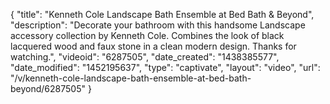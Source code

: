 {
    "title": "Kenneth Cole Landscape Bath Ensemble at Bed Bath & Beyond",
    "description": "Decorate your bathroom with this handsome Landscape accessory collection by Kenneth Cole. Combines the look of black lacquered wood and faux stone in a clean modern design. Thanks for watching.",
    "videoid": "6287505",
    "date_created": "1438385577",
    "date_modified": "1452195637",
    "type": "captivate",
    "layout": "video",
    "url": "\/v\/kenneth-cole-landscape-bath-ensemble-at-bed-bath-beyond\/6287505"
}